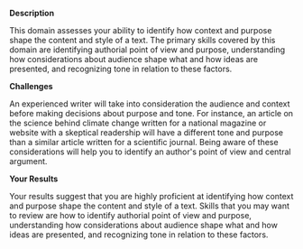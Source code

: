 **Description**

This domain assesses your ability to identify how context and purpose shape the content and style of a text. The primary skills covered by this domain are identifying authorial point of view and purpose, understanding how considerations about audience shape what and how ideas are presented, and recognizing tone in relation to these factors.

**Challenges**

An experienced writer will take into consideration the audience and context before making decisions about purpose and tone. For instance, an article on the science behind climate change written for a national magazine or website with a skeptical readership will have a different tone and purpose than a similar article written for a scientific journal. Being aware of these considerations will help you to identify an author's point of view and central argument.

**Your Results**

Your results suggest that you are highly proficient at identifying how context and purpose shape the content and style of a text. Skills that you may want to review are how to identify authorial point of view and purpose, understanding how considerations about audience shape what and how ideas are presented, and recognizing tone in relation to these factors.
